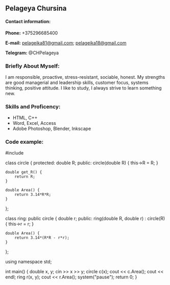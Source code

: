 ## **Pelageya Chursina**
#### **Contact information:**
**Phone:** +375296685400

**E-mail:** pelageika81@gmail.com;
            pelageika18@gmail.com
            
**Telegram:** @CHPelageya        

### **Briefly About Myself:**

I am responsible, proactive, stress-resistant, sociable, honest. My strengths are good managerial and leadership skills, customer focus, systems thinking, positive attitude. I like to study, I always strive to learn something new.

### **Skills and Proficency:**

- HTML, C++
- Word, Excel, Access
- Adobe Photoshop, Blender, Inkscape

### **Code example:**     

#include<iostream>


class circle {
protected:
	double R;
public:
	circle(double R) {
		this->R = R;
	}

	double get_R() {
		return R;
	}

	double Area() {
		return 3.14*R*R;
	}
};

class ring: public circle {
	double r;
public:
	ring(double R, double r) : circle(R) {
		this->r = r;
	}

	double Area() {
		return 3.14*(R*R - r*r);
	}
};

using namespace std;


int main() {
	double x, y;
	cin >> x >> y;
	circle c(x);
	cout << c.Area();
	cout << endl;
	ring r(x, y);
	cout << r.Area();
	system("pause");
	return 0;
}



